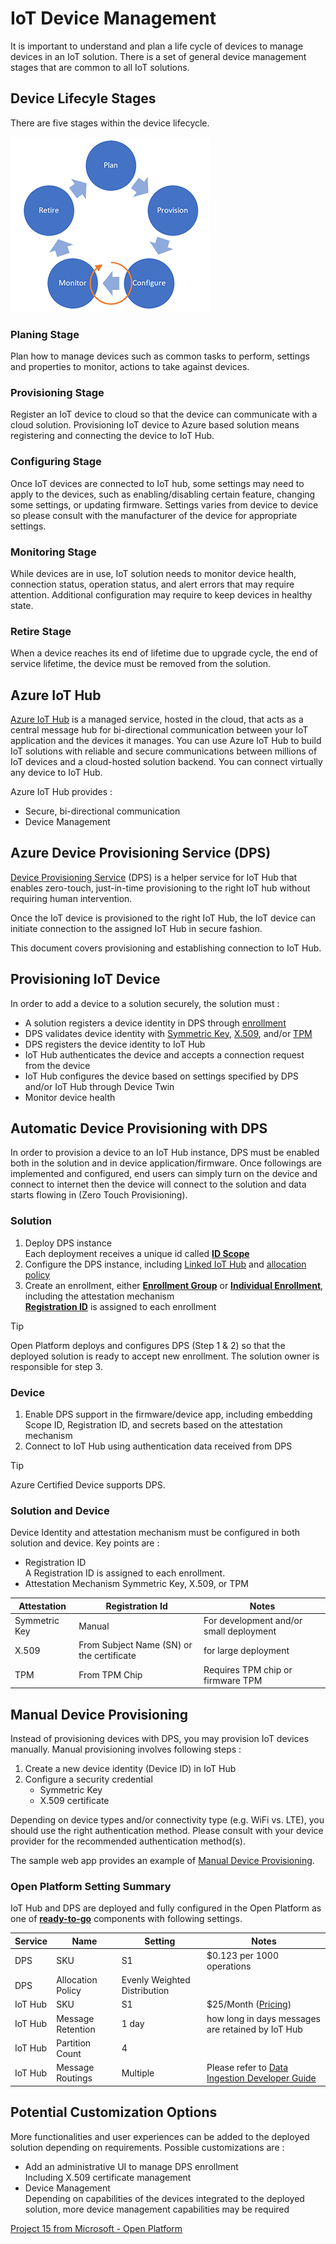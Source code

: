 # IoT Device Management

It is important to understand and plan a life cycle of devices to manage devices in an IoT solution.  There is a set of general device management stages that are common to all IoT solutions.  

## Device Lifecyle Stages

There are five stages within the device lifecycle.

![Device Lifecycle](media/DeviceLifecycle.png)

### Planing Stage

Plan how to manage devices such as common tasks to perform, settings and properties to monitor, actions to take against devices.

### Provisioning Stage

Register an IoT device to cloud so that the device can communicate with a cloud solution.  Provisioning IoT device to Azure based solution means registering and connecting the device to IoT Hub.  

### Configuring Stage

Once IoT devices are connected to IoT hub, some settings may need to apply to the devices, such as enabling/disabling certain feature, changing some settings, or updating firmware.  Settings varies from device to device so please consult with the manufacturer of the device for appropriate settings.  

### Monitoring Stage

While devices are in use, IoT solution needs to monitor device health, connection status, operation status, and alert errors that may require attention. Additional configuration may require to keep devices in healthy state.

### Retire Stage

When a device reaches its end of lifetime due to upgrade cycle, the end of service lifetime, the device must be removed from the solution.

## Azure IoT Hub

[Azure IoT Hub](https://docs.microsoft.com/en-us/azure/iot-hub/about-iot-hub) is a managed service, hosted in the cloud, that acts as a central message hub for bi-directional communication between your IoT application and the devices it manages. You can use Azure IoT Hub to build IoT solutions with reliable and secure communications between millions of IoT devices and a cloud-hosted solution backend. You can connect virtually any device to IoT Hub.

Azure IoT Hub provides :

- Secure, bi-directional communication
- Device Management

## Azure Device Provisioning Service (DPS)

[Device Provisioning Service](https://docs.microsoft.com/en-us/azure/iot-dps/about-iot-dps) (DPS) is a helper service for IoT Hub that enables zero-touch, just-in-time provisioning to the right IoT hub without requiring human intervention.

Once the IoT device is provisioned to the right IoT Hub, the IoT device can initiate connection to the assigned IoT Hub in secure fashion.

This document covers provisioning and establishing connection to IoT Hub.

## Provisioning IoT Device

In order to add a device to a solution securely, the solution must :

- A solution registers a device identity in DPS through [enrollment](https://docs.microsoft.com/en-us/azure/iot-dps/concepts-service#enrollment)
- DPS validates device identity with [Symmetric Key](https://docs.microsoft.com/en-us/azure/iot-dps/concepts-symmetric-key-attestation), [X.509](https://docs.microsoft.com/en-us/azure/iot-dps/concepts-x509-attestation), and/or [TPM](https://docs.microsoft.com/en-us/azure/iot-dps/concepts-tpm-attestation)
- DPS registers the device identity to IoT Hub
- IoT Hub authenticates the device and accepts a connection request from the device
- IoT Hub configures the device based on settings specified by DPS and/or IoT Hub through Device Twin
- Monitor device health

## Automatic Device Provisioning with DPS

In order to provision a device to an IoT Hub instance, DPS must be enabled both in the solution and in device application/firmware.
Once followings are implemented and configured, end users can simply turn on the device and connect to internet then the device will connect to the solution and data starts flowing in (Zero Touch Provisioning).

### Solution

1. Deploy DPS instance  
    Each deployment receives a unique id called [**ID Scope**](https://docs.microsoft.com/en-us/azure/iot-dps/concepts-service#id-scope)
1. Configure the DPS instance, including [Linked IoT Hub](https://docs.microsoft.com/en-us/azure/iot-dps/concepts-service#linked-iot-hubs) and [allocation policy](https://docs.microsoft.com/en-us/azure/iot-dps/concepts-service#allocation-policy)
1. Create an enrollment, either [**Enrollment Group**](https://docs.microsoft.com/en-us/azure/iot-dps/concepts-service#enrollment-group) or [**Individual Enrollment**](https://docs.microsoft.com/en-us/azure/iot-dps/concepts-service#individual-enrollment), including the attestation mechanism  
    [**Registration ID**](https://docs.microsoft.com/en-us/azure/iot-dps/concepts-service#registration-id) is assigned to each enrollment  

> [!TIP]  
> Open Platform deploys and configures DPS (Step 1 & 2) so that the deployed solution is ready to accept new enrollment. The solution owner is responsible for step 3.

### Device

1. Enable DPS support in the firmware/device app, including embedding Scope ID, Registration ID, and secrets based on the attestation mechanism
1. Connect to IoT Hub using authentication data received from DPS

> [!TIP]  
> Azure Certified Device supports DPS.

### Solution and Device

Device Identity and attestation mechanism must be configured in both solution and device.  Key points are :

- Registration ID  
    A Registration ID is assigned to each enrollment.  
- Attestation Mechanism
    Symmetric Key, X.509, or TPM

| Attestation   | Registration Id                           | Notes                                   |
|---------------|-------------------------------------------|-----------------------------------------|
| Symmetric Key | Manual                                    | For development and/or small deployment |
| X.509         | From Subject Name (SN) or the certificate | for large deployment                    |
| TPM           | From TPM Chip                             | Requires TPM chip or firmware TPM       |

## Manual Device Provisioning

Instead of provisioning devices with DPS, you may provision IoT devices manually.  Manual provisioning involves following steps :

1. Create a new device identity (Device ID) in IoT Hub
1. Configure a security credential
    - Symmetric Key
    - X.509 certificate

Depending on device types and/or connectivity type (e.g. WiFi vs. LTE), you should use the right authentication method.  Please consult with your device provider for the recommended authentication method(s).

The sample web app provides an example of [Manual Device Provisioning](../Deploy/Deployment.md#send-temperature-from-raspberry-pi-simulator).

### Open Platform Setting Summary

IoT Hub and DPS are deployed and fully configured in the Open Platform as one of [**ready-to-go**](Architecture-Overview.md#open-platform-design-principle) components with following settings.  

| Service | Name              | Setting                      | Notes                                                                             |
|---------|-------------------|------------------------------|-----------------------------------------------------------------------------------|
| DPS     | SKU               | S1                           | $0.123 per 1000 operations                                                        |
| DPS     | Allocation Policy | Evenly Weighted Distribution |                                                                                   |
| IoT Hub | SKU               | S1                           | $25/Month ([Pricing](https://azure.microsoft.com/pricing/details/iot-hub/))       |
| IoT Hub | Message Retention | 1 day                        | how long in days messages are retained by IoT Hub                                 |
| IoT Hub | Partition Count   | 4                            |                                                                                   |
| IoT Hub | Message Routings  | Multiple                     | Please refer to [Data Ingestion Developer Guide](Data-Ingestion-Data-Pipeline.md) |

## Potential Customization Options

More functionalities and user experiences can be added to the deployed solution depending on requirements.  Possible customizations are :

- Add an administrative UI to manage DPS enrollment  
    Including X.509 certificate management
- Device Management  
    Depending on capabilities of the devices integrated to the deployed solution, more device management capabilities may be required

[Project 15 from Microsoft - Open Platform](../README.md)